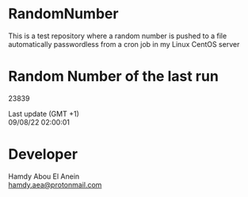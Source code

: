 # RandomNumber    
This is a test repository where a random number is pushed to a file automatically passwordless from a cron job in my Linux CentOS server    
# Random Number of the last run   
23839
      
Last update (GMT +1)    
09/08/22 02:00:01
# Developer    
Hamdy Abou El Anein   
hamdy.aea@protonmail.com
